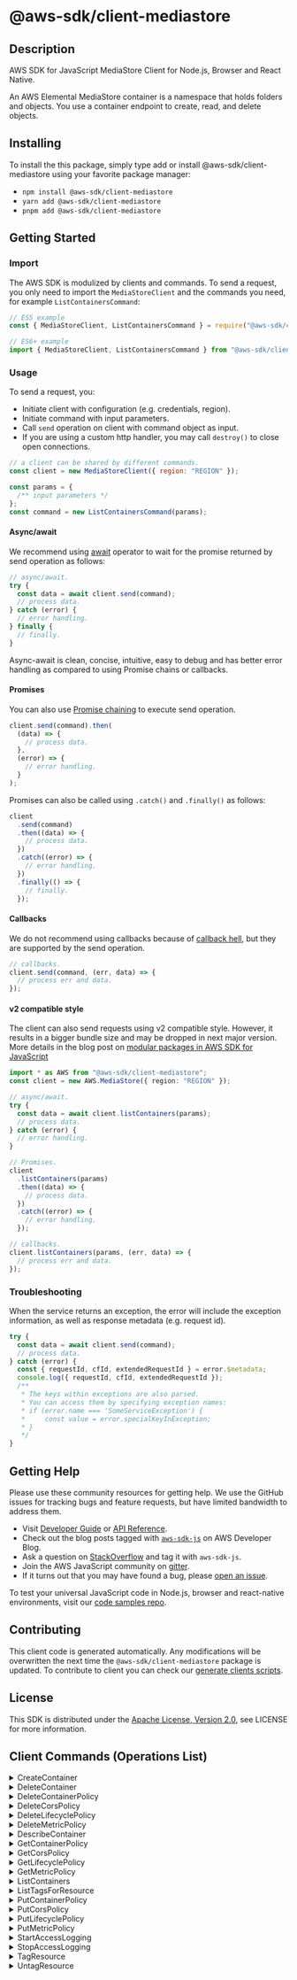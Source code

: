 <!-- generated file, do not edit directly -->

# @aws-sdk/client-mediastore

## Description

AWS SDK for JavaScript MediaStore Client for Node.js, Browser and React Native.

<p>An AWS Elemental MediaStore container is a namespace that holds folders and objects.
You use a container endpoint to create, read, and delete objects. </p>

## Installing

To install the this package, simply type add or install @aws-sdk/client-mediastore
using your favorite package manager:

- `npm install @aws-sdk/client-mediastore`
- `yarn add @aws-sdk/client-mediastore`
- `pnpm add @aws-sdk/client-mediastore`

## Getting Started

### Import

The AWS SDK is modulized by clients and commands.
To send a request, you only need to import the `MediaStoreClient` and
the commands you need, for example `ListContainersCommand`:

```js
// ES5 example
const { MediaStoreClient, ListContainersCommand } = require("@aws-sdk/client-mediastore");
```

```ts
// ES6+ example
import { MediaStoreClient, ListContainersCommand } from "@aws-sdk/client-mediastore";
```

### Usage

To send a request, you:

- Initiate client with configuration (e.g. credentials, region).
- Initiate command with input parameters.
- Call `send` operation on client with command object as input.
- If you are using a custom http handler, you may call `destroy()` to close open connections.

```js
// a client can be shared by different commands.
const client = new MediaStoreClient({ region: "REGION" });

const params = {
  /** input parameters */
};
const command = new ListContainersCommand(params);
```

#### Async/await

We recommend using [await](https://developer.mozilla.org/en-US/docs/Web/JavaScript/Reference/Operators/await)
operator to wait for the promise returned by send operation as follows:

```js
// async/await.
try {
  const data = await client.send(command);
  // process data.
} catch (error) {
  // error handling.
} finally {
  // finally.
}
```

Async-await is clean, concise, intuitive, easy to debug and has better error handling
as compared to using Promise chains or callbacks.

#### Promises

You can also use [Promise chaining](https://developer.mozilla.org/en-US/docs/Web/JavaScript/Guide/Using_promises#chaining)
to execute send operation.

```js
client.send(command).then(
  (data) => {
    // process data.
  },
  (error) => {
    // error handling.
  }
);
```

Promises can also be called using `.catch()` and `.finally()` as follows:

```js
client
  .send(command)
  .then((data) => {
    // process data.
  })
  .catch((error) => {
    // error handling.
  })
  .finally(() => {
    // finally.
  });
```

#### Callbacks

We do not recommend using callbacks because of [callback hell](http://callbackhell.com/),
but they are supported by the send operation.

```js
// callbacks.
client.send(command, (err, data) => {
  // process err and data.
});
```

#### v2 compatible style

The client can also send requests using v2 compatible style.
However, it results in a bigger bundle size and may be dropped in next major version. More details in the blog post
on [modular packages in AWS SDK for JavaScript](https://aws.amazon.com/blogs/developer/modular-packages-in-aws-sdk-for-javascript/)

```ts
import * as AWS from "@aws-sdk/client-mediastore";
const client = new AWS.MediaStore({ region: "REGION" });

// async/await.
try {
  const data = await client.listContainers(params);
  // process data.
} catch (error) {
  // error handling.
}

// Promises.
client
  .listContainers(params)
  .then((data) => {
    // process data.
  })
  .catch((error) => {
    // error handling.
  });

// callbacks.
client.listContainers(params, (err, data) => {
  // process err and data.
});
```

### Troubleshooting

When the service returns an exception, the error will include the exception information,
as well as response metadata (e.g. request id).

```js
try {
  const data = await client.send(command);
  // process data.
} catch (error) {
  const { requestId, cfId, extendedRequestId } = error.$metadata;
  console.log({ requestId, cfId, extendedRequestId });
  /**
   * The keys within exceptions are also parsed.
   * You can access them by specifying exception names:
   * if (error.name === 'SomeServiceException') {
   *     const value = error.specialKeyInException;
   * }
   */
}
```

## Getting Help

Please use these community resources for getting help.
We use the GitHub issues for tracking bugs and feature requests, but have limited bandwidth to address them.

- Visit [Developer Guide](https://docs.aws.amazon.com/sdk-for-javascript/v3/developer-guide/welcome.html)
  or [API Reference](https://docs.aws.amazon.com/AWSJavaScriptSDK/v3/latest/index.html).
- Check out the blog posts tagged with [`aws-sdk-js`](https://aws.amazon.com/blogs/developer/tag/aws-sdk-js/)
  on AWS Developer Blog.
- Ask a question on [StackOverflow](https://stackoverflow.com/questions/tagged/aws-sdk-js) and tag it with `aws-sdk-js`.
- Join the AWS JavaScript community on [gitter](https://gitter.im/aws/aws-sdk-js-v3).
- If it turns out that you may have found a bug, please [open an issue](https://github.com/aws/aws-sdk-js-v3/issues/new/choose).

To test your universal JavaScript code in Node.js, browser and react-native environments,
visit our [code samples repo](https://github.com/aws-samples/aws-sdk-js-tests).

## Contributing

This client code is generated automatically. Any modifications will be overwritten the next time the `@aws-sdk/client-mediastore` package is updated.
To contribute to client you can check our [generate clients scripts](https://github.com/aws/aws-sdk-js-v3/tree/main/scripts/generate-clients).

## License

This SDK is distributed under the
[Apache License, Version 2.0](http://www.apache.org/licenses/LICENSE-2.0),
see LICENSE for more information.

## Client Commands (Operations List)

<details>
<summary>
CreateContainer
</summary>

[Command API Reference](https://docs.aws.amazon.com/AWSJavaScriptSDK/v3/latest/clients/client-mediastore/classes/createcontainercommand.html) / [Input](https://docs.aws.amazon.com/AWSJavaScriptSDK/v3/latest/clients/client-mediastore/interfaces/createcontainercommandinput.html) / [Output](https://docs.aws.amazon.com/AWSJavaScriptSDK/v3/latest/clients/client-mediastore/interfaces/createcontainercommandoutput.html)

</details>
<details>
<summary>
DeleteContainer
</summary>

[Command API Reference](https://docs.aws.amazon.com/AWSJavaScriptSDK/v3/latest/clients/client-mediastore/classes/deletecontainercommand.html) / [Input](https://docs.aws.amazon.com/AWSJavaScriptSDK/v3/latest/clients/client-mediastore/interfaces/deletecontainercommandinput.html) / [Output](https://docs.aws.amazon.com/AWSJavaScriptSDK/v3/latest/clients/client-mediastore/interfaces/deletecontainercommandoutput.html)

</details>
<details>
<summary>
DeleteContainerPolicy
</summary>

[Command API Reference](https://docs.aws.amazon.com/AWSJavaScriptSDK/v3/latest/clients/client-mediastore/classes/deletecontainerpolicycommand.html) / [Input](https://docs.aws.amazon.com/AWSJavaScriptSDK/v3/latest/clients/client-mediastore/interfaces/deletecontainerpolicycommandinput.html) / [Output](https://docs.aws.amazon.com/AWSJavaScriptSDK/v3/latest/clients/client-mediastore/interfaces/deletecontainerpolicycommandoutput.html)

</details>
<details>
<summary>
DeleteCorsPolicy
</summary>

[Command API Reference](https://docs.aws.amazon.com/AWSJavaScriptSDK/v3/latest/clients/client-mediastore/classes/deletecorspolicycommand.html) / [Input](https://docs.aws.amazon.com/AWSJavaScriptSDK/v3/latest/clients/client-mediastore/interfaces/deletecorspolicycommandinput.html) / [Output](https://docs.aws.amazon.com/AWSJavaScriptSDK/v3/latest/clients/client-mediastore/interfaces/deletecorspolicycommandoutput.html)

</details>
<details>
<summary>
DeleteLifecyclePolicy
</summary>

[Command API Reference](https://docs.aws.amazon.com/AWSJavaScriptSDK/v3/latest/clients/client-mediastore/classes/deletelifecyclepolicycommand.html) / [Input](https://docs.aws.amazon.com/AWSJavaScriptSDK/v3/latest/clients/client-mediastore/interfaces/deletelifecyclepolicycommandinput.html) / [Output](https://docs.aws.amazon.com/AWSJavaScriptSDK/v3/latest/clients/client-mediastore/interfaces/deletelifecyclepolicycommandoutput.html)

</details>
<details>
<summary>
DeleteMetricPolicy
</summary>

[Command API Reference](https://docs.aws.amazon.com/AWSJavaScriptSDK/v3/latest/clients/client-mediastore/classes/deletemetricpolicycommand.html) / [Input](https://docs.aws.amazon.com/AWSJavaScriptSDK/v3/latest/clients/client-mediastore/interfaces/deletemetricpolicycommandinput.html) / [Output](https://docs.aws.amazon.com/AWSJavaScriptSDK/v3/latest/clients/client-mediastore/interfaces/deletemetricpolicycommandoutput.html)

</details>
<details>
<summary>
DescribeContainer
</summary>

[Command API Reference](https://docs.aws.amazon.com/AWSJavaScriptSDK/v3/latest/clients/client-mediastore/classes/describecontainercommand.html) / [Input](https://docs.aws.amazon.com/AWSJavaScriptSDK/v3/latest/clients/client-mediastore/interfaces/describecontainercommandinput.html) / [Output](https://docs.aws.amazon.com/AWSJavaScriptSDK/v3/latest/clients/client-mediastore/interfaces/describecontainercommandoutput.html)

</details>
<details>
<summary>
GetContainerPolicy
</summary>

[Command API Reference](https://docs.aws.amazon.com/AWSJavaScriptSDK/v3/latest/clients/client-mediastore/classes/getcontainerpolicycommand.html) / [Input](https://docs.aws.amazon.com/AWSJavaScriptSDK/v3/latest/clients/client-mediastore/interfaces/getcontainerpolicycommandinput.html) / [Output](https://docs.aws.amazon.com/AWSJavaScriptSDK/v3/latest/clients/client-mediastore/interfaces/getcontainerpolicycommandoutput.html)

</details>
<details>
<summary>
GetCorsPolicy
</summary>

[Command API Reference](https://docs.aws.amazon.com/AWSJavaScriptSDK/v3/latest/clients/client-mediastore/classes/getcorspolicycommand.html) / [Input](https://docs.aws.amazon.com/AWSJavaScriptSDK/v3/latest/clients/client-mediastore/interfaces/getcorspolicycommandinput.html) / [Output](https://docs.aws.amazon.com/AWSJavaScriptSDK/v3/latest/clients/client-mediastore/interfaces/getcorspolicycommandoutput.html)

</details>
<details>
<summary>
GetLifecyclePolicy
</summary>

[Command API Reference](https://docs.aws.amazon.com/AWSJavaScriptSDK/v3/latest/clients/client-mediastore/classes/getlifecyclepolicycommand.html) / [Input](https://docs.aws.amazon.com/AWSJavaScriptSDK/v3/latest/clients/client-mediastore/interfaces/getlifecyclepolicycommandinput.html) / [Output](https://docs.aws.amazon.com/AWSJavaScriptSDK/v3/latest/clients/client-mediastore/interfaces/getlifecyclepolicycommandoutput.html)

</details>
<details>
<summary>
GetMetricPolicy
</summary>

[Command API Reference](https://docs.aws.amazon.com/AWSJavaScriptSDK/v3/latest/clients/client-mediastore/classes/getmetricpolicycommand.html) / [Input](https://docs.aws.amazon.com/AWSJavaScriptSDK/v3/latest/clients/client-mediastore/interfaces/getmetricpolicycommandinput.html) / [Output](https://docs.aws.amazon.com/AWSJavaScriptSDK/v3/latest/clients/client-mediastore/interfaces/getmetricpolicycommandoutput.html)

</details>
<details>
<summary>
ListContainers
</summary>

[Command API Reference](https://docs.aws.amazon.com/AWSJavaScriptSDK/v3/latest/clients/client-mediastore/classes/listcontainerscommand.html) / [Input](https://docs.aws.amazon.com/AWSJavaScriptSDK/v3/latest/clients/client-mediastore/interfaces/listcontainerscommandinput.html) / [Output](https://docs.aws.amazon.com/AWSJavaScriptSDK/v3/latest/clients/client-mediastore/interfaces/listcontainerscommandoutput.html)

</details>
<details>
<summary>
ListTagsForResource
</summary>

[Command API Reference](https://docs.aws.amazon.com/AWSJavaScriptSDK/v3/latest/clients/client-mediastore/classes/listtagsforresourcecommand.html) / [Input](https://docs.aws.amazon.com/AWSJavaScriptSDK/v3/latest/clients/client-mediastore/interfaces/listtagsforresourcecommandinput.html) / [Output](https://docs.aws.amazon.com/AWSJavaScriptSDK/v3/latest/clients/client-mediastore/interfaces/listtagsforresourcecommandoutput.html)

</details>
<details>
<summary>
PutContainerPolicy
</summary>

[Command API Reference](https://docs.aws.amazon.com/AWSJavaScriptSDK/v3/latest/clients/client-mediastore/classes/putcontainerpolicycommand.html) / [Input](https://docs.aws.amazon.com/AWSJavaScriptSDK/v3/latest/clients/client-mediastore/interfaces/putcontainerpolicycommandinput.html) / [Output](https://docs.aws.amazon.com/AWSJavaScriptSDK/v3/latest/clients/client-mediastore/interfaces/putcontainerpolicycommandoutput.html)

</details>
<details>
<summary>
PutCorsPolicy
</summary>

[Command API Reference](https://docs.aws.amazon.com/AWSJavaScriptSDK/v3/latest/clients/client-mediastore/classes/putcorspolicycommand.html) / [Input](https://docs.aws.amazon.com/AWSJavaScriptSDK/v3/latest/clients/client-mediastore/interfaces/putcorspolicycommandinput.html) / [Output](https://docs.aws.amazon.com/AWSJavaScriptSDK/v3/latest/clients/client-mediastore/interfaces/putcorspolicycommandoutput.html)

</details>
<details>
<summary>
PutLifecyclePolicy
</summary>

[Command API Reference](https://docs.aws.amazon.com/AWSJavaScriptSDK/v3/latest/clients/client-mediastore/classes/putlifecyclepolicycommand.html) / [Input](https://docs.aws.amazon.com/AWSJavaScriptSDK/v3/latest/clients/client-mediastore/interfaces/putlifecyclepolicycommandinput.html) / [Output](https://docs.aws.amazon.com/AWSJavaScriptSDK/v3/latest/clients/client-mediastore/interfaces/putlifecyclepolicycommandoutput.html)

</details>
<details>
<summary>
PutMetricPolicy
</summary>

[Command API Reference](https://docs.aws.amazon.com/AWSJavaScriptSDK/v3/latest/clients/client-mediastore/classes/putmetricpolicycommand.html) / [Input](https://docs.aws.amazon.com/AWSJavaScriptSDK/v3/latest/clients/client-mediastore/interfaces/putmetricpolicycommandinput.html) / [Output](https://docs.aws.amazon.com/AWSJavaScriptSDK/v3/latest/clients/client-mediastore/interfaces/putmetricpolicycommandoutput.html)

</details>
<details>
<summary>
StartAccessLogging
</summary>

[Command API Reference](https://docs.aws.amazon.com/AWSJavaScriptSDK/v3/latest/clients/client-mediastore/classes/startaccessloggingcommand.html) / [Input](https://docs.aws.amazon.com/AWSJavaScriptSDK/v3/latest/clients/client-mediastore/interfaces/startaccessloggingcommandinput.html) / [Output](https://docs.aws.amazon.com/AWSJavaScriptSDK/v3/latest/clients/client-mediastore/interfaces/startaccessloggingcommandoutput.html)

</details>
<details>
<summary>
StopAccessLogging
</summary>

[Command API Reference](https://docs.aws.amazon.com/AWSJavaScriptSDK/v3/latest/clients/client-mediastore/classes/stopaccessloggingcommand.html) / [Input](https://docs.aws.amazon.com/AWSJavaScriptSDK/v3/latest/clients/client-mediastore/interfaces/stopaccessloggingcommandinput.html) / [Output](https://docs.aws.amazon.com/AWSJavaScriptSDK/v3/latest/clients/client-mediastore/interfaces/stopaccessloggingcommandoutput.html)

</details>
<details>
<summary>
TagResource
</summary>

[Command API Reference](https://docs.aws.amazon.com/AWSJavaScriptSDK/v3/latest/clients/client-mediastore/classes/tagresourcecommand.html) / [Input](https://docs.aws.amazon.com/AWSJavaScriptSDK/v3/latest/clients/client-mediastore/interfaces/tagresourcecommandinput.html) / [Output](https://docs.aws.amazon.com/AWSJavaScriptSDK/v3/latest/clients/client-mediastore/interfaces/tagresourcecommandoutput.html)

</details>
<details>
<summary>
UntagResource
</summary>

[Command API Reference](https://docs.aws.amazon.com/AWSJavaScriptSDK/v3/latest/clients/client-mediastore/classes/untagresourcecommand.html) / [Input](https://docs.aws.amazon.com/AWSJavaScriptSDK/v3/latest/clients/client-mediastore/interfaces/untagresourcecommandinput.html) / [Output](https://docs.aws.amazon.com/AWSJavaScriptSDK/v3/latest/clients/client-mediastore/interfaces/untagresourcecommandoutput.html)

</details>
